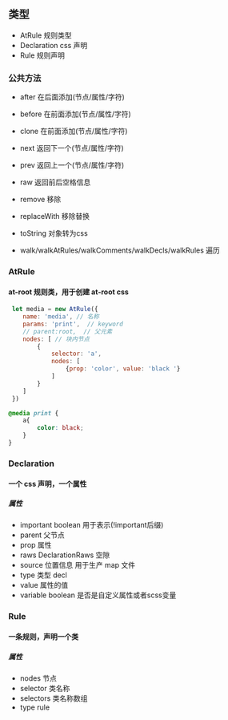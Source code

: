 ## 类型
- AtRule 规则类型
- Declaration  css 声明
- Rule 规则声明

### 公共方法
- after 在后面添加(节点/属性/字符)
- before 在前面添加(节点/属性/字符)
- clone 在前面添加(节点/属性/字符)
- next 返回下一个(节点/属性/字符)
- prev 返回上一个(节点/属性/字符)
- raw 返回前后空格信息
- remove 移除
- replaceWith 移除替换
- toString 对象转为css

- walk/walkAtRules/walkComments/walkDecls/walkRules 遍历 


### AtRule
#### at-root 规则类，用于创建 at-root css
```js
 let media = new AtRule({
 	name: 'media', // 名称
 	params: 'print',  // keyword
 	// parent:root,  // 父元素
 	nodes: [ // 块内节点
 		{
 			selector: 'a',
 			nodes: [
 				{prop: 'color', value: 'black '}
 			]
 		}
 	]
 })
```
```css
@media print {
    a{
        color: black;
    }   
}
```

### Declaration
#### 一个 css 声明，一个属性
##### 属性
- important boolean 用于表示(!important后缀)
- parent 父节点
- prop 属性
- raws DeclarationRaws 空隙
- source 位置信息 用于生产 map 文件
- type 类型 decl
- value 属性的值
- variable boolean  是否是自定义属性或者scss变量

### Rule 
#### 一条规则，声明一个类
##### 属性
- nodes 节点
- selector 类名称
- selectors 类名称数组
- type rule

























